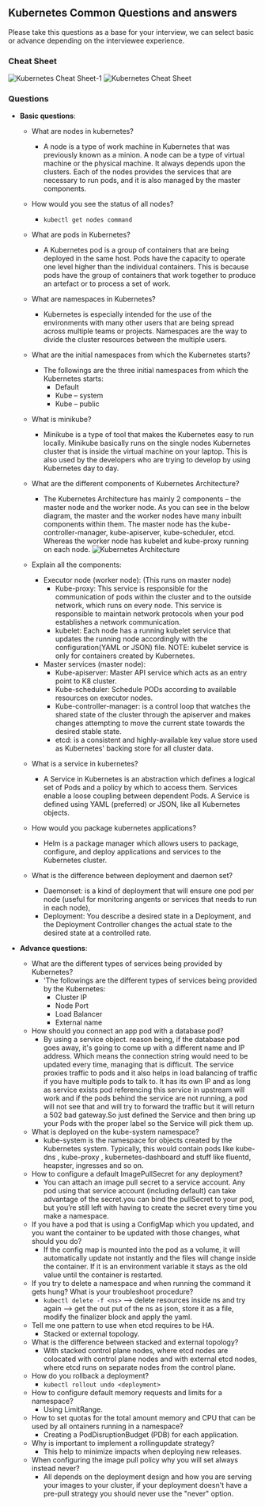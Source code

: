 ## Kubernetes Common Questions and answers

Please take this questions as a base for your interview, we can select basic or advance depending on the interviewee experience.

### Cheat Sheet

![Kubernetes Cheat Sheet-1](https://github.com/DigitalOnUs/devops_interviews/blob/master/img/cheat-sheet/kubernetes-cheat-sheet-1.png)
![Kubernetes Cheat Sheet](https://github.com/DigitalOnUs/devops_interviews/blob/master/img/cheat-sheet/kubernetes-cheat-sheet-2.png)

### Questions

- **Basic questions**:
    - What are nodes in kubernetes?
        + A node is a type of work machine in Kubernetes that was previously known as a minion. A node can be a type of virtual machine or the physical machine. It always depends upon the clusters. Each of the nodes provides the services that are necessary to run pods, and it is also managed by the master components.
    - How would you see the status of all nodes?
        + `kubectl get nodes command`
    - What are pods in Kubernetes?
        + A Kubernetes pod is a group of containers that are being deployed in the same host. Pods have the capacity to operate one level higher than the individual containers. This is because pods have the group of containers that work together to produce an artefact or to process a set of work.

    - What are namespaces in Kubernetes?
        + Kubernetes is especially intended for the use of the environments with many other users that are being spread across multiple teams or projects. Namespaces are the way to divide the cluster resources between the multiple users.
    - What are the initial namespaces from which the Kubernetes starts?
        + The followings are the three initial namespaces from which the Kubernetes starts:
            * Default
            * Kube – system
            * Kube – public
    - What is minikube?
        + Minikube is a type of tool that makes the Kubernetes easy to run locally. Minikube basically runs on the single nodes Kubernetes cluster that is inside the virtual machine on your laptop. This is also used by the developers who are trying to develop by using Kubernetes day to day.


    - What are the different components of Kubernetes Architecture?
        + The Kubernetes Architecture has mainly 2 components – the master node and the worker node. As you can see in the below diagram, the master and the worker nodes have many inbuilt components within them. The master node has the kube-controller-manager, kube-apiserver, kube-scheduler, etcd. Whereas the worker node has kubelet and kube-proxy running on each node.
        ![Kubernetes Architecture](https://github.com/DigitalOnUs/devops_interviews/blob/master/topics/kubernetes/k8-components.png)

    - Explain all the components:
        + Executor node (worker node): (This runs on master node)
            * Kube-proxy: This service is responsible for the communication of pods within the cluster and to the outside network, which runs on every node. This service is responsible to maintain network protocols when your pod establishes a network communication.
            * kubelet: Each node has a running kubelet service that updates the running node accordingly with the configuration(YAML or JSON) file. NOTE: kubelet service is only for containers created by Kubernetes.
        + Master services (master node):
            * Kube-apiserver: Master API service which acts as an entry point to K8 cluster.
            * Kube-scheduler: Schedule PODs according to available resources on executor nodes.
            * Kube-controller-manager:  is a control loop that watches the shared state of the cluster through the apiserver and makes changes attempting to move the current state towards the desired stable state.
            * etcd: is a consistent and highly-available key value store used as Kubernetes' backing store for all cluster data.
    - What is a service in kubernetes?
        + A Service in Kubernetes is an abstraction which defines a logical set of Pods and a policy by which to access them. Services enable a loose coupling between dependent Pods. A Service is defined using YAML (preferred) or JSON, like all Kubernetes objects.
    - How would you package kubernetes applications?
        + Helm is a package manager which allows users to package, configure, and deploy applications and services to the Kubernetes cluster.
    - What is the difference between deployment and daemon set?
        + Daemonset: is a kind of deployment that will ensure one pod per node (useful for monitoring angents or services that needs to run in each node), 
        + Deployment: You describe a desired state in a Deployment, and the Deployment Controller changes the actual state to the desired state at a controlled rate.

- **Advance questions**:
    - What are the different types of services being provided by Kubernetes?
        + 'The followings are the different types of services being provided by the Kubernetes:
            * Cluster IP
            * Node Port
            * Load Balancer
            * External name
    - How should you connect an app pod with a database pod?
        + By using a service object. reason being, if the database pod goes away, it's going to come up with a different name and IP address.  Which means the connection string would need to be updated every time, managing that is difficult. The service proxies traffic to pods and it also helps in load balancing of traffic if you have multiple pods to talk to. It has its own IP and as long as service exists pod referencing this service in upstream will work and if the pods behind the service are not running, a pod will not see that and will try to forward the traffic but it will return a 502 bad gateway.So just defined the Service and then bring up your Pods with the proper label so the Service will pick them up.
    - What is deployed on the kube-system namespace?
        + kube-system is the namespace for objects created by the Kubernetes system. Typically, this would contain pods like kube-dns , kube-proxy , kubernetes-dashboard and stuff like fluentd, heapster, ingresses and so on.
    - How to configure a default ImagePullSecret for any deployment?
        + You can attach an image pull secret to a service account. Any pod using that service account (including default) can take advantage of the secret.you can bind the pullSecret to your pod, but you’re still left with having to create the secret every time you make a namespace.
    - If you have a pod that is using a ConfigMap which you updated, and you want the container to be updated with those changes, what should you do?
        + If the config map is mounted into the pod as a volume, it will automatically update not instantly and the files will change inside the container. If it is an environment variable it stays as the old value until the container is restarted.
    - If you try to delete a namespace and when running the command it gets hung? What is your troubleshoot procedure?
        + `kubectl delete -f <ns>` --> delete resources inside ns and try again --> get the out put of the ns as json, store it as a file, modify the finalizer block and apply the yaml.
    - Tell me one pattern to use when etcd requires to be HA.
        + Stacked or external topology.
    - What is the difference between stacked and external topology?
        + With stacked control plane nodes, where etcd nodes are colocated with control plane nodes and with external etcd nodes, where etcd runs on separate nodes from the control plane.
    - How do you rollback a deployment?
        + `kubectl rollout undo <deployment>`
    - How to configure default memory requests and limits for a namespace?
        + Using LimitRange.
    - How to set quotas for the total amount memory and CPU that can be used by all ontainers running in a namespace?
        + Creating a PodDisruptionBudget (PDB) for each application.
    - Why is important to implement a rollingupdate strategy?
        + This help to minimize impacts when deploying new releases.
    - When configuring the image pull policy why you will set always instead never?
        + All depends on the deployment design and how you are serving your images to your cluster, if your deployment doesn't have a pre-pull strategy you should never use the "never" option.

